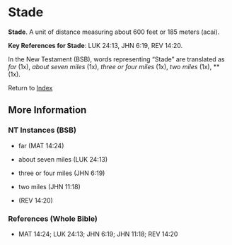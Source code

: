 # Stade
**Stade**. 
A unit of distance measuring about 600 feet or 185 meters (acai). 


**Key References for Stade**: 
LUK 24:13, JHN 6:19, REV 14:20. 




In the New Testament (BSB), words representing “Stade” are translated as 
*far* (1x), *about seven miles* (1x), *three or four miles* (1x), *two miles* (1x), ** (1x). 


Return to [Index](00-Index.md)

## More Information

### NT Instances (BSB)

* far (MAT 14:24)

* about seven miles (LUK 24:13)

* three or four miles (JHN 6:19)

* two miles (JHN 11:18)

*  (REV 14:20)



### References (Whole Bible)

* MAT 14:24; LUK 24:13; JHN 6:19; JHN 11:18; REV 14:20



